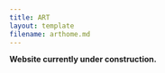 ```yaml
---
title: ART
layout: template
filename: arthome.md
--- 
```


<b>Website currently under construction.</b>
